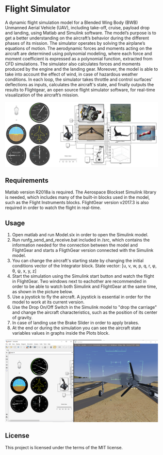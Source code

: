 # Flight Simulator
A dynamic flight simulation model for a Blended Wing Body (BWB) Unmanned Aerial Vehicle (UAV), including take-off, cruise, payload drop and landing, using Matlab and Simulink software. The model’s purpose is to get a better understanding on the aircraft’s behavior during the different phases of its mission. The simulator operates by solving the airplane’s equations of motion. The aerodynamic forces and moments acting on the aircraft are determined using polynomial modeling, where each force and moment coefficient is expressed as a polynomial function, extracted from CFD simulations. The simulator also calculates forces and moments produced by the engine and the landing gear. Moreover, the model is able to take into account the effect of wind, in case of hazardous weather conditions. In each loop, the simulator takes throttle and control surfaces’ deflections as inputs, calculates the aircraft's state, and finally outputs the results to Flightgear, an open source flight simulator software, for real-time visualization of the aircraft’s mission.

![Simulink Model](./assets/Simulink_Model.png)

## Requirements
Matlab version R2018a is required. The Aerospace Blockset Simulink library is needed, which includes many of the built-in blocks used in the model, such as the Flight Instruments blocks. FlightGear version v2017.3 is also required in order to watch the flight in real-time.

## Usage
1. Open matlab and run Model.slx in order to open the Simulink model.
2. Run runfg_send_and_receive.bat included in /src, which contains the information needed for the connection between the model and FlightGear and starts a FligthGear version connected with the Simulink model.
3. You can change the aircraft's starting state by changing the initial conditions vector of the Integrator block. State vector: [u, v, w, p, q, r, φ, θ, ψ, x, y, z]
4. Start the simulation using the Simulink start button and watch the flight in FlightGear. Two windows next to eachother are recommended in order to be able to watch both Simulink and FlightGear at the same time, as shown in the picture below.
5. Use a joystick to fly the aircraft. A joystick is essential in order for the model to work at its current version.
6. Use the Drop On/Off Switch in the Simulink model to "drop the carriage" and change the aircraft characteristics, such as the position of its center of gravity.
7. In case of landing use the Brake Slider in order to apply brakes.
8. At the end or during the simulation you can see the aircraft state variables values in graphs inside the Plots block.

![Recommended Usage](./assets/Usage.png)
## License
This project is licensed under the terms of the MIT license.
